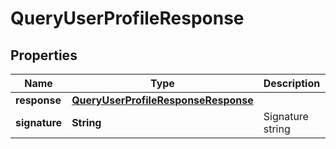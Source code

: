 

# QueryUserProfileResponse


## Properties

| Name | Type | Description | Notes |
| - | - | - | - |
|**response** | [**QueryUserProfileResponseResponse**](QueryUserProfileResponseResponse.md) |  |  |
|**signature** | **String** | Signature string |  [optional] |



